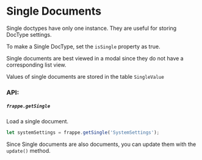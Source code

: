 <!-- base_template: frappe_io/www/frappejs/frappejs_base.html -->
# Single Documents

Single doctypes have only one instance. They are useful for storing DocType settings.

To make a Single DocType, set the `isSingle` property as true.

Single documents are best viewed in a modal since they do not have a corresponding list view.

Values of single documents are stored in the table `SingleValue`

### API:

##### `frappe.getSingle`

Load a single document.

```js
let systemSettings = frappe.getSingle('SystemSettings');
```

Since Single documents are also documents, you can update them with the `update()` method.
